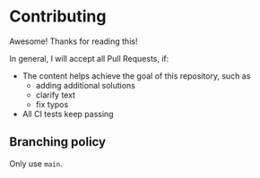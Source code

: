 # Contributing

Awesome! Thanks for reading this!

In general, I will accept all Pull Requests, if:

- The content helps achieve the goal of this repository, such as
    - adding additional solutions
    - clarify text
    - fix typos
- All CI tests keep passing

## Branching policy

Only use `main`.
